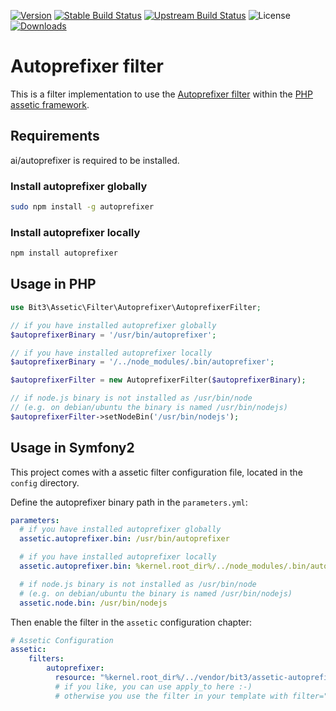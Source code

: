 [![Version](http://img.shields.io/packagist/v/bit3/assetic-autoprefixer.svg?style=flat-square)](https://packagist.org/packages/bit3/assetic-autoprefixer)
[![Stable Build Status](http://img.shields.io/travis/bit3/assetic-autoprefixer/master.svg?style=flat-square)](https://travis-ci.org/bit3/assetic-autoprefixer)
[![Upstream Build Status](http://img.shields.io/travis/bit3/assetic-autoprefixer/develop.svg?style=flat-square)](https://travis-ci.org/bit3/assetic-autoprefixer)
![License](http://img.shields.io/packagist/l/bit3/assetic-autoprefixer.svg?style=flat-square)
[![Downloads](http://img.shields.io/packagist/dt/bit3/assetic-autoprefixer.svg?style=flat-square)](https://packagist.org/packages/bit3/assetic-autoprefixer)

Autoprefixer filter
===================

This is a filter implementation to use the [Autoprefixer filter](https://github.com/ai/autoprefixer)
within the [PHP assetic framework](https://github.com/kriswallsmith/assetic).

Requirements
------------

ai/autoprefixer is required to be installed.

### Install autoprefixer globally

```bash
sudo npm install -g autoprefixer
```

### Install autoprefixer locally

```bash
npm install autoprefixer
```

Usage in PHP
------------

```php
use Bit3\Assetic\Filter\Autoprefixer\AutoprefixerFilter;

// if you have installed autoprefixer globally
$autoprefixerBinary = '/usr/bin/autoprefixer';

// if you have installed autoprefixer locally
$autoprefixerBinary = '/../node_modules/.bin/autoprefixer';

$autoprefixerFilter = new AutoprefixerFilter($autoprefixerBinary);

// if node.js binary is not installed as /usr/bin/node
// (e.g. on debian/ubuntu the binary is named /usr/bin/nodejs)
$autoprefixerFilter->setNodeBin('/usr/bin/nodejs');
```

Usage in Symfony2
-----------------

This project comes with a assetic filter configuration file, located in the `config` directory.

Define the autoprefixer binary path in the `parameters.yml`:

```yaml
parameters:
  # if you have installed autoprefixer globally
  assetic.autoprefixer.bin: /usr/bin/autoprefixer

  # if you have installed autoprefixer locally
  assetic.autoprefixer.bin: %kernel.root_dir%/../node_modules/.bin/autoprefixer

  # if node.js binary is not installed as /usr/bin/node
  # (e.g. on debian/ubuntu the binary is named /usr/bin/nodejs)
  assetic.node.bin: /usr/bin/nodejs
```

Then enable the filter in the `assetic` configuration chapter:

```yaml
# Assetic Configuration
assetic:
    filters:
        autoprefixer:
          resource: "%kernel.root_dir%/../vendor/bit3/assetic-autoprefixer/config/autoprefixer.xml"
          # if you like, you can use apply_to here :-)
          # otherwise you use the filter in your template with filter="autoprefixer"
```
